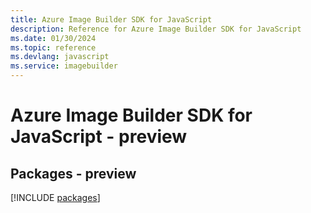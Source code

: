 ```yaml
---
title: Azure Image Builder SDK for JavaScript
description: Reference for Azure Image Builder SDK for JavaScript
ms.date: 01/30/2024
ms.topic: reference
ms.devlang: javascript
ms.service: imagebuilder
---
```

# Azure Image Builder SDK for JavaScript - preview
## Packages - preview
[!INCLUDE [packages](image-builder-index.md)]